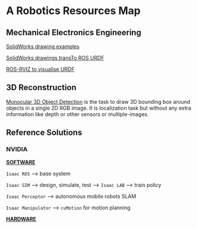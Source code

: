 # A Robotics Resources Map

## Mechanical Electronics Engineering

[SolidWorks drawing examples](https://grabcad.com/)

[SolidWorks drawings transTo ROS URDF](https://github.com/ros/solidworks_urdf_exporter)

[ROS-RVIZ to visualise URDF](http://docs.ros.org/en/jazzy/Tutorials/Intermediate/URDF/Building-a-Visual-Robot-Model-with-URDF-from-Scratch.html)



## 3D Reconstruction

[Monocular 3D Object Detection](https://github.com/open-mmlab/mmdetection3d) is the task to draw 3D bounding box around objects in a single 2D RGB image. It is localization task but without any extra information like depth or other sensors or multiple-images.

## Reference Solutions

### NVIDIA

**[SOFTWARE](https://developer.nvidia.com/isaac)**

`Isaac ROS` -->  base system

`Isaac SIM` --> design, simulate, test --> `Isaac LAB` --> train policy

`Isaac Perceptor` -->  autonomous mobile robots SLAM

`Isaac Manipulator` --> `cuMotion` for motion planning 

**[HARDWARE](https://www.nvidia.com/en-us/autonomous-machines/embedded-systems/)**

